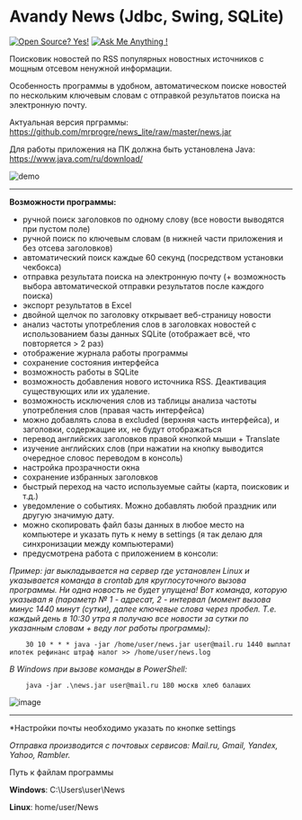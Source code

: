# Avandy News (Jdbc, Swing, SQLite)
[![Open Source? Yes!](https://badgen.net/badge/Open%20Source%20%3F/Yes%21/blue?icon=github)](https://github.com/Naereen/badges/)
[![Ask Me Anything !](https://img.shields.io/badge/Ask%20me-anything-1abc9c.svg)](https://GitHub.com/Naereen/ama)

Поисковик новостей по RSS популярных новостных источников с мощным отсевом ненужной информации.

Особенность программы в удобном, автоматическом поиске новостей по нескольким ключевым словам с отправкой результатов поиска на электронную почту.

Актуальная версия прграммы: https://github.com/mrprogre/news_lite/raw/master/news.jar

Для работы приложения на ПК должна быть установлена Java: https://www.java.com/ru/download/

![demo](https://user-images.githubusercontent.com/45883640/195786930-0f4d9ff5-a7ef-42cc-8864-ee04821a744a.gif)

----
**Возможности программы:**
- ручной поиск заголовков по одному слову (все новости выводятся при пустом поле)
- ручной поиск по ключевым словам (в нижней части приложения и без отсева заголовков)
- автоматический поиск каждые 60 секунд (посредством установки чекбокса)
- отправка результата поиска на электронную почту (+ возможность выбора автоматической отправки результатов после каждого поиска)
- экспорт результатов в Excel
- двойной щелчок по заголовку открывает веб-страницу новости
- анализ частоты употребления слов в заголовках новостей с использованием базы данных SQLite (отображает всё, что повторяется > 2 раз)
- отображение журнала работы программы
- сохранение состояния интерфейса
- возможность работы в SQLite
- возможность добавления нового источника RSS. Деактивация существующих или их удаление.
- возможность исключения слов из таблицы анализа частоты употребления слов (правая часть интерфейса)
- можно добавлять слова в excluded (верхняя часть интерфейса), и заголовки, содержащие их, не будут отображаться
- перевод английских заголовков правой кнопкой мыши + Translate
- изучение английских слов (при нажатии на кнопку выводится очередное словос переводом в консоль)
- настройка прозрачности окна
- сохранение избранных заголовков
- быстрый переход на часто используемые сайты (карта, поисковик и т.д.)
- уведомление о событиях. Можно добавлять любой праздник или другую значимую дату.
- можно скопировать файл базы данных в любое место на компьютере и указать путь к нему в settings (я так делаю для синхронизации между компьютерами)
- предусмотрена работа с приложением в консоли:

*Пример: jar выкладывается на сервер где установлен Linux и указывается команда в crontab для круглосуточного вызова программы. Ни одна новость не будет упущена! Вот команда, которую указывал я (параметр № 1 - адресат, 2 - интервал (момент вызова минус 1440 минут (сутки), далее ключевые слова через пробел. Т.е. каждый день в 10:30 утра я получаю все новости за сутки по указанным словам + веду лог работы программы):*

        30 10 * * * java -jar /home/user/news.jar user@mail.ru 1440 выплат ипотек рефинанс штраф налог >> /home/user/news.log

*В Windows при вызове команды в PowerShell:*

        java -jar .\news.jar user@mail.ru 180 москв хлеб балаших
        
![image](https://user-images.githubusercontent.com/45883640/188851087-8cdc2147-59f9-4d1e-8a3d-242adb972f41.png)

----
*Настройки почты необходимо указать по кнопке settings

*Отправка производится с почтовых сервисов: Mail.ru, Gmail, Yandex, Yahoo, Rambler.*

Путь к файлам программы

**Windows**: C:\Users\user\News

**Linux**: home/user/News


